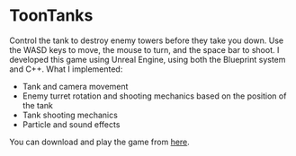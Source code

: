 # ToonTanks

Control the tank to destroy enemy towers before they take you down. Use the WASD keys to move, the mouse to turn, and the space bar to shoot. I developed this game using Unreal Engine, using both the Blueprint system and C++.
What I implemented:
- Tank and camera movement
- Enemy turret rotation and shooting mechanics based on the position of the tank
- Tank shooting mechanics
- Particle and sound effects

You can download and play the game from [here](https://iltenahmet.itch.io/toontanks).

